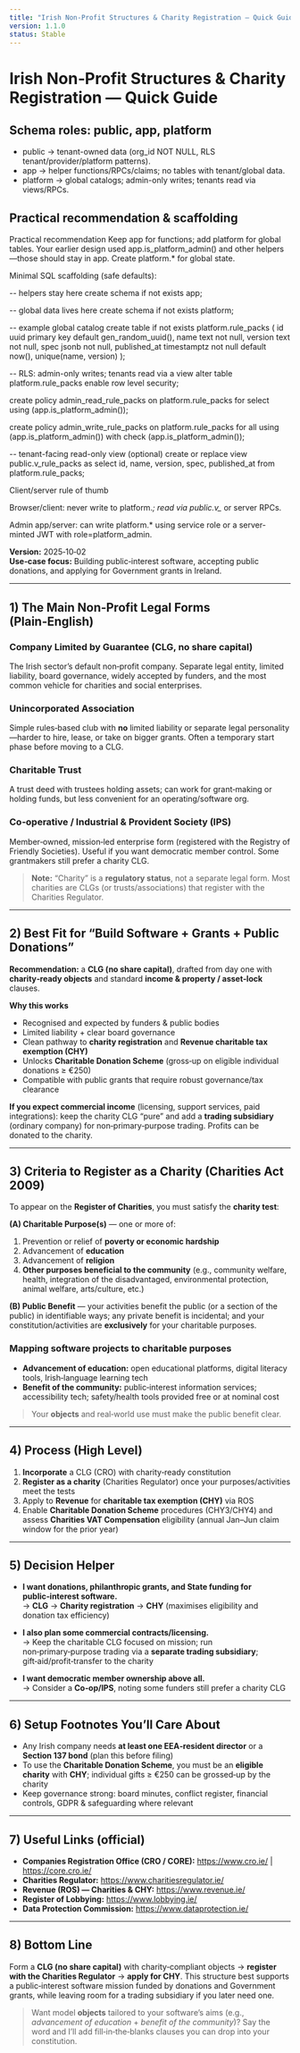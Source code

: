 ```yaml
---
title: "Irish Non‐Profit Structures & Charity Registration — Quick Guide"
version: 1.1.0
status: Stable
---
```









# Irish Non‑Profit Structures & Charity Registration — Quick Guide

## Schema roles: public, app, platform

- public → tenant-owned data (org_id NOT NULL, RLS tenant/provider/platform patterns).
- app → helper functions/RPCs/claims; no tables with tenant/global data.
- platform → global catalogs; admin-only writes; tenants read via views/RPCs.

## Practical recommendation & scaffolding

Practical recommendation
Keep app for functions; add platform for global tables.
Your earlier design used app.is_platform_admin() and other helpers—those should stay in app. Create platform.* for global state.

Minimal SQL scaffolding (safe defaults):

-- helpers stay here
create schema if not exists app;

-- global data lives here
create schema if not exists platform;

-- example global catalog
create table if not exists platform.rule_packs (
  id uuid primary key default gen_random_uuid(),
  name text not null,
  version text not null,
  spec jsonb not null,
  published_at timestamptz not null default now(),
  unique(name, version)
);

-- RLS: admin-only writes; tenants read via a view
alter table platform.rule_packs enable row level security;

create policy admin_read_rule_packs on platform.rule_packs
  for select using (app.is_platform_admin());

create policy admin_write_rule_packs on platform.rule_packs
  for all using (app.is_platform_admin())
  with check (app.is_platform_admin());

-- tenant-facing read-only view (optional)
create or replace view public.v_rule_packs as
  select id, name, version, spec, published_at
  from platform.rule_packs;

Client/server rule of thumb

Browser/client: never write to platform.*; read via public.v_* or server RPCs.

Admin app/server: can write platform.* using service role or a server-minted JWT with role=platform_admin.



**Version:** 2025‑10‑02  
**Use‑case focus:** Building public‑interest software, accepting public donations, and applying for Government grants in Ireland.

---

## 1) The Main Non‑Profit Legal Forms (Plain‑English)

### Company Limited by Guarantee (CLG, no share capital)
The Irish sector’s default non‑profit company. Separate legal entity, limited liability, board governance, widely accepted by funders, and the most common vehicle for charities and social enterprises.

### Unincorporated Association
Simple rules‑based club with **no** limited liability or separate legal personality—harder to hire, lease, or take on bigger grants. Often a temporary start phase before moving to a CLG.

### Charitable Trust
A trust deed with trustees holding assets; can work for grant‑making or holding funds, but less convenient for an operating/software org.

### Co‑operative / Industrial & Provident Society (IPS)
Member‑owned, mission‑led enterprise form (registered with the Registry of Friendly Societies). Useful if you want democratic member control. Some grantmakers still prefer a charity CLG.

> **Note:** “Charity” is a **regulatory status**, not a separate legal form. Most charities are CLGs (or trusts/associations) that register with the Charities Regulator.

---

## 2) Best Fit for “Build Software + Grants + Public Donations”

**Recommendation:** a **CLG (no share capital)**, drafted from day one with **charity‑ready objects** and standard **income & property / asset‑lock** clauses.

**Why this works**
- Recognised and expected by funders & public bodies
- Limited liability + clear board governance
- Clean pathway to **charity registration** and **Revenue charitable tax exemption (CHY)**
- Unlocks **Charitable Donation Scheme** (gross‑up on eligible individual donations ≥ €250)
- Compatible with public grants that require robust governance/tax clearance

**If you expect commercial income** (licensing, support services, paid integrations): keep the charity CLG “pure” and add a **trading subsidiary** (ordinary company) for non‑primary‑purpose trading. Profits can be donated to the charity.

---

## 3) Criteria to Register as a Charity (Charities Act 2009)

To appear on the **Register of Charities**, you must satisfy the **charity test**:

**(A) Charitable Purpose(s)** — one or more of:
1. Prevention or relief of **poverty or economic hardship**  
2. Advancement of **education**  
3. Advancement of **religion**  
4. **Other purposes beneficial to the community** (e.g., community welfare, health, integration of the disadvantaged, environmental protection, animal welfare, arts/culture, etc.)

**(B) Public Benefit** — your activities benefit the public (or a section of the public) in identifiable ways; any private benefit is incidental; and your constitution/activities are **exclusively** for your charitable purposes.

### Mapping software projects to charitable purposes
- **Advancement of education:** open educational platforms, digital literacy tools, Irish‑language learning tech
- **Benefit of the community:** public‑interest information services; accessibility tech; safety/health tools provided free or at nominal cost

> Your **objects** and real‑world use must make the public benefit clear.

---

## 4) Process (High Level)
1. **Incorporate** a CLG (CRO) with charity‑ready constitution  
2. **Register as a charity** (Charities Regulator) once your purposes/activities meet the tests  
3. Apply to **Revenue** for **charitable tax exemption (CHY)** via ROS  
4. Enable **Charitable Donation Scheme** procedures (CHY3/CHY4) and assess **Charities VAT Compensation** eligibility (annual Jan–Jun claim window for the prior year)

---

## 5) Decision Helper
- **I want donations, philanthropic grants, and State funding for public‑interest software.**  
  → **CLG** → **Charity registration** → **CHY** (maximises eligibility and donation tax efficiency)

- **I also plan some commercial contracts/licensing.**  
  → Keep the charitable CLG focused on mission; run non‑primary‑purpose trading via a **separate trading subsidiary**; gift‑aid/profit‑transfer to the charity

- **I want democratic member ownership above all.**  
  → Consider a **Co‑op/IPS**, noting some funders still prefer a charity CLG

---

## 6) Setup Footnotes You’ll Care About
- Any Irish company needs **at least one EEA‑resident director** or a **Section 137 bond** (plan this before filing)  
- To use the **Charitable Donation Scheme**, you must be an **eligible charity** with **CHY**; individual gifts ≥ €250 can be grossed‑up by the charity  
- Keep governance strong: board minutes, conflict register, financial controls, GDPR & safeguarding where relevant

---

## 7) Useful Links (official)
- **Companies Registration Office (CRO / CORE):** https://www.cro.ie/ | https://core.cro.ie/  
- **Charities Regulator:** https://www.charitiesregulator.ie/  
- **Revenue (ROS) — Charities & CHY:** https://www.revenue.ie/  
- **Register of Lobbying:** https://www.lobbying.ie/  
- **Data Protection Commission:** https://www.dataprotection.ie/

---

## 8) Bottom Line
Form a **CLG (no share capital)** with charity‑compliant objects → **register with the Charities Regulator** → **apply for CHY**. This structure best supports a public‑interest software mission funded by donations and Government grants, while leaving room for a trading subsidiary if you later need one.

> Want model **objects** tailored to your software’s aims (e.g., *advancement of education* + *benefit of the community*)? Say the word and I’ll add fill‑in‑the‑blanks clauses you can drop into your constitution.
